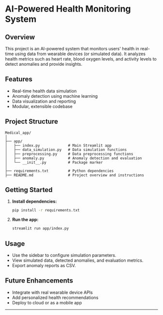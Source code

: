 # AI-Powered Health Monitoring System

## Overview
This project is an AI-powered system that monitors users' health in real-time using data from wearable devices (or simulated data). It analyzes health metrics such as heart rate, blood oxygen levels, and activity levels to detect anomalies and provide insights.

## Features
- Real-time health data simulation
- Anomaly detection using machine learning
- Data visualization and reporting
- Modular, extensible codebase

## Project Structure
```
Medical_app/
│
├── app/
│   ├── index.py             # Main Streamlit app
│   ├── data_simulation.py   # Data simulation functions
│   ├── preprocessing.py     # Data preprocessing functions
│   ├── anomaly.py           # Anomaly detection and evaluation
│   └── __init__.py          # Package marker
│
├── requirements.txt         # Python dependencies
├── README.md                # Project overview and instructions
```

## Getting Started
1. **Install dependencies:**
   ```bash
   pip install -r requirements.txt
   ```
2. **Run the app:**
   ```bash
   streamlit run app/index.py
   ```

## Usage
- Use the sidebar to configure simulation parameters.
- View simulated data, detected anomalies, and evaluation metrics.
- Export anomaly reports as CSV.

## Future Enhancements
- Integrate with real wearable device APIs
- Add personalized health recommendations
- Deploy to cloud or as a mobile app

---
